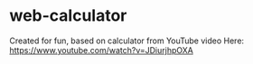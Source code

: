# web-calculator
Created for fun, based on calculator from YouTube video Here: https://www.youtube.com/watch?v=JDiurjhpOXA 
